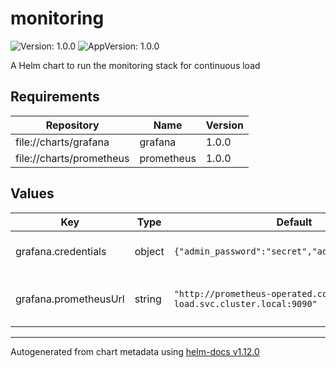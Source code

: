 # monitoring

![Version: 1.0.0](https://img.shields.io/badge/Version-1.0.0-informational?style=flat-square) ![AppVersion: 1.0.0](https://img.shields.io/badge/AppVersion-1.0.0-informational?style=flat-square)

A Helm chart to run the monitoring stack for continuous load

## Requirements

| Repository | Name | Version |
|------------|------|---------|
| file://charts/grafana | grafana | 1.0.0 |
| file://charts/prometheus | prometheus | 1.0.0 |

## Values

| Key | Type | Default | Description |
|-----|------|---------|-------------|
| grafana.credentials | object | `{"admin_password":"secret","admin_user":"root"}` | The credentials for Grafana |
| grafana.prometheusUrl | string | `"http://prometheus-operated.continuous-load.svc.cluster.local:9090"` | The Prometheus to use as a datasource |

----------------------------------------------
Autogenerated from chart metadata using [helm-docs v1.12.0](https://github.com/norwoodj/helm-docs/releases/v1.12.0)
